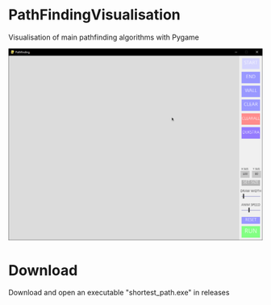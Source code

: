 # PathFindingVisualisation
Visualisation of main pathfinding algorithms with Pygame

![](https://github.com/Soawii/PathFindingVisualisation/blob/main/pathfinding_gif.gif)

# Download
Download and open an executable "shortest_path.exe" in releases
